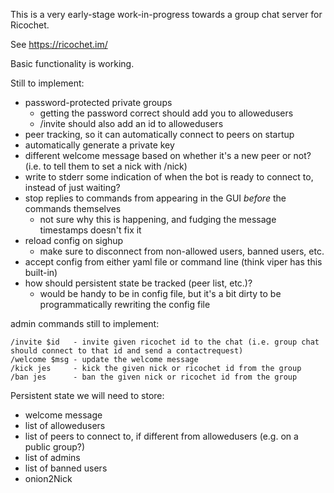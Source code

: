 This is a very early-stage work-in-progress towards a group chat server for Ricochet.

See https://ricochet.im/

Basic functionality is working.

Still to implement:
 - password-protected private groups
   - getting the password correct should add you to allowedusers
   - /invite should also add an id to allowedusers
 - peer tracking, so it can automatically connect to peers on startup
 - automatically generate a private key
 - different welcome message based on whether it's a new peer or not? (i.e. to tell them to set a nick with /nick)
 - write to stderr some indication of when the bot is ready to connect to, instead of just waiting?
 - stop replies to commands from appearing in the GUI *before* the commands themselves
   - not sure why this is happening, and fudging the message timestamps doesn't fix it
 - reload config on sighup
   - make sure to disconnect from non-allowed users, banned users, etc.
 - accept config from either yaml file or command line (think viper has this built-in)
 - how should persistent state be tracked (peer list, etc.)?
   - would be handy to be in config file, but it's a bit dirty to be programmatically rewriting the config file

admin commands still to implement:

    /invite $id   - invite given ricochet id to the chat (i.e. group chat should connect to that id and send a contactrequest)
    /welcome $msg - update the welcome message
    /kick jes     - kick the given nick or ricochet id from the group
    /ban jes      - ban the given nick or ricochet id from the group

Persistent state we will need to store:
 - welcome message
 - list of allowedusers
 - list of peers to connect to, if different from allowedusers (e.g. on a public group?)
 - list of admins
 - list of banned users
 - onion2Nick
